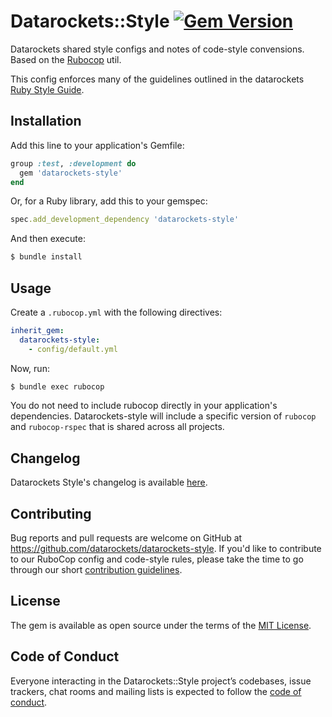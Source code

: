 # Datarockets::Style [![Gem Version](https://badge.fury.io/rb/datarockets-style.svg)](https://badge.fury.io/rb/datarockets-style)

Datarockets shared style configs and notes of code-style convensions. Based on the [Rubocop](https://github.com/rubocop-hq/rubocop) util.

This config enforces many of the guidelines outlined in the datarockets [Ruby Style Guide](STYLE_GUIDE.md).

## Installation

Add this line to your application's Gemfile:

```ruby
group :test, :development do
  gem 'datarockets-style'
end
```

Or, for a Ruby library, add this to your gemspec:

```ruby
spec.add_development_dependency 'datarockets-style'
```

And then execute:

```bash
$ bundle install
```

## Usage

Create a `.rubocop.yml` with the following directives:

```yaml
inherit_gem:
  datarockets-style:
    - config/default.yml
```

Now, run:

```bash
$ bundle exec rubocop
```

You do not need to include rubocop directly in your application's dependencies. Datarockets-style will include a specific version of `rubocop` and `rubocop-rspec` that is shared across all projects.

## Changelog

Datarockets Style's changelog is available [here](CHANGELOG.md).

## Contributing

Bug reports and pull requests are welcome on GitHub at https://github.com/datarockets/datarockets-style. If you'd like to contribute to our RuboCop config and code-style rules, please take the time to go through our short [contribution guidelines](CONTRIBUTING.md).


## License

The gem is available as open source under the terms of the [MIT License](https://opensource.org/licenses/MIT).

## Code of Conduct

Everyone interacting in the Datarockets::Style project’s codebases, issue trackers, chat rooms and mailing lists is expected to follow the [code of conduct](CODE_OF_CONDUCT.md).
